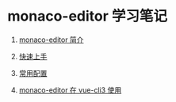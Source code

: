 # monaco-editor 学习笔记

1. [monaco-editor 简介](./src/pages/01-home/tip.md)

2. [快速上手](./src/pages/02-start/tip.md)

3. [常用配置](./src/pages/03-create-config/tip.md)

4. [monaco-editor 在 vue-cli3 使用](./src/pages/04-monaco-vue/tip.md)